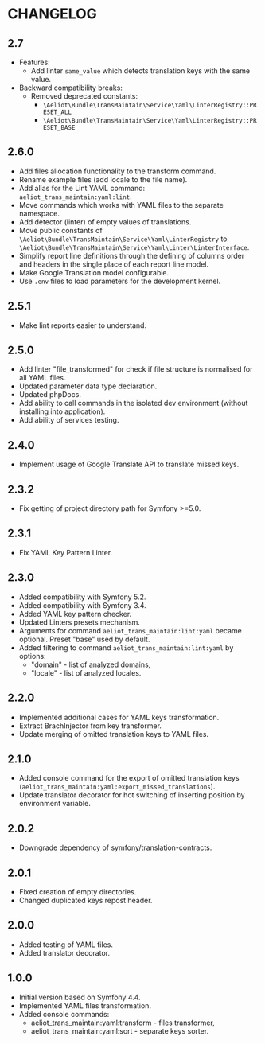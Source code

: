 CHANGELOG
=========

2.7
-----
* Features:
  * Add linter `same_value` which detects translation keys with the same value.
* Backward compatibility breaks:
  * Removed deprecated constants:
    * `\Aeliot\Bundle\TransMaintain\Service\Yaml\LinterRegistry::PRESET_ALL`
    * `\Aeliot\Bundle\TransMaintain\Service\Yaml\LinterRegistry::PRESET_BASE`

2.6.0
-----
* Add files allocation functionality to the transform command.
* Rename example files (add locale to the file name).
* Add alias for the Lint YAML command: `aeliot_trans_maintain:yaml:lint`.
* Move commands which works with YAML files to the separate namespace.
* Add detector (linter) of empty values of translations.
* Move public constants of `\Aeliot\Bundle\TransMaintain\Service\Yaml\LinterRegistry` to `\Aeliot\Bundle\TransMaintain\Service\Yaml\Linter\LinterInterface`.
* Simplify report line definitions through the defining of columns order and headers in the single place of each report line model.
* Make Google Translation model configurable.
* Use `.env` files to load parameters for the development kernel.

2.5.1
-----
* Make lint reports easier to understand.

2.5.0
-----
* Add linter "file_transformed" for check if file structure is normalised for all YAML files.
* Updated parameter data type declaration.
* Updated phpDocs.
* Add ability to call commands in the isolated dev environment (without installing into application).
* Add ability of services testing.

2.4.0
-----
* Implement usage of Google Translate API to translate missed keys.

2.3.2
-----
* Fix getting of project directory path for Symfony >=5.0.

2.3.1
-----
* Fix YAML Key Pattern Linter.

2.3.0
-----
* Added compatibility with Symfony 5.2.
* Added compatibility with Symfony 3.4.
* Added YAML key pattern checker.
* Updated Linters presets mechanism.
* Arguments for command `aeliot_trans_maintain:lint:yaml` became optional. Preset "base" used by default.
* Added filtering to command `aeliot_trans_maintain:lint:yaml` by options:
  * "domain" - list of analyzed domains,
  * "locale" - list of analyzed locales.

2.2.0
-----

* Implemented additional cases for YAML keys transformation.
* Extract BrachInjector from key transformer.
* Update merging of omitted translation keys to YAML files.

2.1.0
-----

* Added console command for the export of omitted translation keys (`aeliot_trans_maintain:yaml:export_missed_translations`).
* Update translator decorator for hot switching of inserting position by environment variable.

2.0.2
-----

* Downgrade dependency of symfony/translation-contracts.

2.0.1
-----

* Fixed creation of empty directories.
* Changed duplicated keys repost header.

2.0.0
-----

* Added testing of YAML files.
* Added translator decorator.

1.0.0
-----

* Initial version based on Symfony 4.4.
* Implemented YAML files transformation.
* Added console commands:
    * aeliot_trans_maintain:yaml:transform - files transformer,
    * aeliot_trans_maintain:yaml:sort - separate keys sorter.

